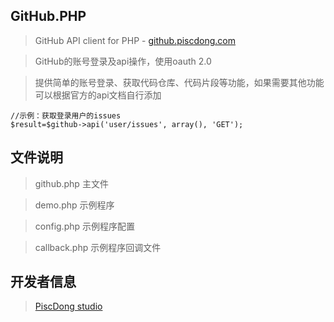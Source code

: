 GitHub.PHP
-------------
>GitHub API client for PHP - [github.piscdong.com](http://github.piscdong.com/)

>GitHub的账号登录及api操作，使用oauth 2.0 

>提供简单的账号登录、获取代码仓库、代码片段等功能，如果需要其他功能可以根据官方的api文档自行添加

    //示例：获取登录用户的issues
    $result=$github->api('user/issues', array(), 'GET');

文件说明
-------------
>github.php	主文件

>demo.php	示例程序

>config.php	示例程序配置

>callback.php	示例程序回调文件

开发者信息
-------------
>[PiscDong studio](http://www.piscdong.com/)
